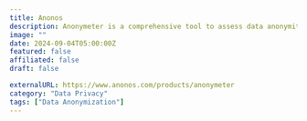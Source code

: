 ```yaml
---
title: Anonos
description: Anonymeter is a comprehensive tool to assess data anonymity and quickly evaluate privacy risks.
image: ""
date: 2024-09-04T05:00:00Z
featured: false
affiliated: false
draft: false

externalURL: https://www.anonos.com/products/anonymeter
category: "Data Privacy"
tags: ["Data Anonymization"]
---
```

